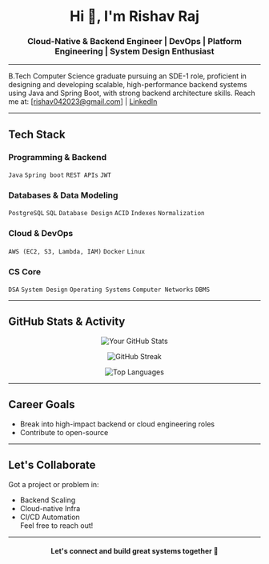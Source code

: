 <h1 align="center">Hi 👋, I'm Rishav Raj</h1>
<h3 align="center">Cloud-Native & Backend Engineer | DevOps | Platform Engineering | System Design Enthusiast</h3>

---
B.Tech Computer Science graduate pursuing an SDE-1 role, proficient in designing and developing scalable,
high-performance backend systems using Java and Spring Boot, with strong backend architecture skills.
 Reach me at: [rishav042023@gmail.com] | [LinkedIn](https://www.linkedin.com/in/rishav-raj-15b077249/)

---

##  Tech Stack

###  Programming & Backend
`Java` `Spring boot` `REST APIs`  `JWT`

###  Databases & Data Modeling
`PostgreSQL` `SQL` `Database Design` `ACID` `Indexes` `Normalization`

###  Cloud & DevOps
`AWS (EC2, S3, Lambda, IAM)` `Docker` `Linux`


###  CS Core
`DSA` `System Design` `Operating Systems` `Computer Networks` `DBMS`

---

##  GitHub Stats & Activity

<p align="center">
  <img src="https://github-readme-stats.vercel.app/api?username=Rishav-R03&show_icons=true&theme=tokyonight" alt="Your GitHub Stats" />
</p>

<p align="center">
  <img src="https://github-readme-streak-stats.herokuapp.com?user=Rishav-R03&theme=tokyonight&date_format=M%20j%5B%2C%20Y%5D" alt="GitHub Streak" />
</p>

<p align="center">
  <img src="https://github-readme-stats.vercel.app/api/top-langs/?username=Rishav-R03&layout=compact&theme=tokyonight" alt="Top Languages" />
</p>

---

##  Career Goals

-  Break into high-impact backend or cloud engineering roles
-  Contribute to open-source
---

##  Let's Collaborate

Got a project or problem in:
- Backend Scaling
- Cloud-native Infra
- CI/CD Automation  
Feel free to reach out!

---

<h4 align="center">Let's connect and build great systems together 🚀</h4>
